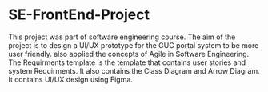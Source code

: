 # SE-FrontEnd-Project
This project was part of software engineering course.
The aim of the project is to design a UI/UX prototype for the GUC portal system to be more user friendly.
also applied the concepts of Agile in Software Engineering.
The Requirments template is the template that contains user stories and system Requirments.
It also contains the Class Diagram and Arrow Diagram.
It contains UI/UX design using Figma.
